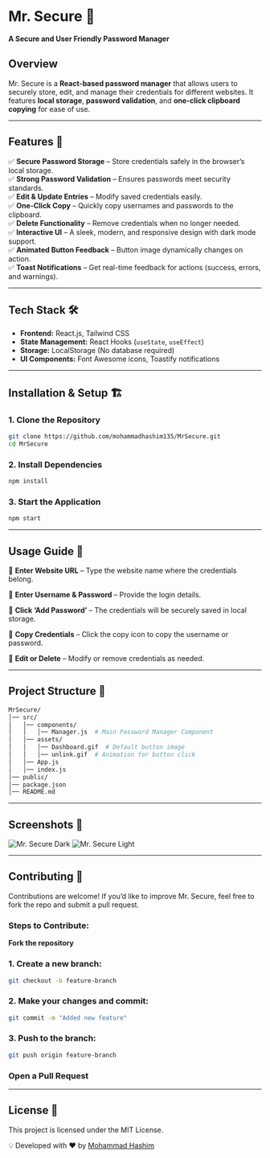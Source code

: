 # **Mr. Secure** 🔐  
**A Secure and User Friendly Password Manager**  

## **Overview**  
Mr. Secure is a **React-based password manager** that allows users to securely store, edit, and manage their credentials for different websites. It features **local storage**, **password validation**, and **one-click clipboard copying** for ease of use.  

---

## **Features** 🚀  
✅ **Secure Password Storage** – Store credentials safely in the browser’s local storage.  
✅ **Strong Password Validation** – Ensures passwords meet security standards.  
✅ **Edit & Update Entries** – Modify saved credentials easily.  
✅ **One-Click Copy** – Quickly copy usernames and passwords to the clipboard.  
✅ **Delete Functionality** – Remove credentials when no longer needed.  
✅ **Interactive UI** – A sleek, modern, and responsive design with dark mode support.  
✅ **Animated Button Feedback** – Button image dynamically changes on action.  
✅ **Toast Notifications** – Get real-time feedback for actions (success, errors, and warnings).  

---

## **Tech Stack** 🛠  
- **Frontend:** React.js, Tailwind CSS  
- **State Management:** React Hooks (`useState`, `useEffect`)  
- **Storage:** LocalStorage (No database required)  
- **UI Components:** Font Awesome icons, Toastify notifications  

---

## **Installation & Setup** 🏗  
### **1. Clone the Repository**  
```bash
git clone https://github.com/mohammadhashim135/MrSecure.git
cd MrSecure
```


### **2. Install Dependencies**
```bash
npm install
```

### **3. Start the Application**
```bash
npm start
```
---

## **Usage Guide** 📝
🔹 **Enter Website URL** – Type the website name where the credentials belong.

🔹 **Enter Username & Password** – Provide the login details.

🔹 **Click ‘Add Password’** – The credentials will be securely saved in local storage.

🔹 **Copy Credentials** – Click the copy icon to copy the username or password.

🔹 **Edit or Delete** – Modify or remove credentials as needed.

---

## **Project Structure** 📂
```bash
MrSecure/
│── src/
│   │── components/
│   │   │── Manager.js  # Main Password Manager Component
│   │── assets/
│   │   │── Dashboard.gif  # Default button image
│   │   │── unlink.gif  # Animation for button click
│   │── App.js
│   │── index.js
│── public/
│── package.json
│── README.md
```
---

## **Screenshots 📸**


![Mr. Secure Dark](https://github.com/user-attachments/assets/00ff9c68-1311-461b-bd7b-d65c3d9ec45c)
![Mr. Secure Light](https://github.com/user-attachments/assets/ea237ecd-9c3b-45d7-ac7e-77a6d14b6649)

---
## **Contributing** 🤝
Contributions are welcome! If you’d like to improve Mr. Secure, feel free to fork the repo and submit a pull request.

### **Steps to Contribute:**
**Fork the repository**
### **1. Create a new branch:**
```bash
git checkout -b feature-branch
```

### **2. Make your changes and commit:**

```bash
git commit -m "Added new feature"
```
### **3. Push to the branch:**
```bash
git push origin feature-branch
```
### **Open a Pull Request**
---
## **License** 📜
This project is licensed under the MIT License.

💡 Developed with ❤️ by [Mohammad Hashim](https://github.com/mohammadhashim135/MrSecure.git)

